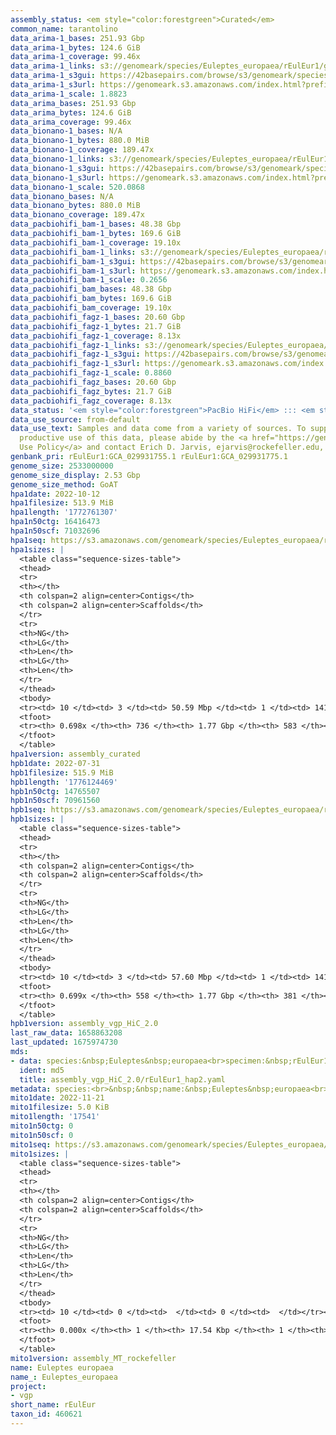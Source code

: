 ```yaml
---
assembly_status: <em style="color:forestgreen">Curated</em>
common_name: tarantolino
data_arima-1_bases: 251.93 Gbp
data_arima-1_bytes: 124.6 GiB
data_arima-1_coverage: 99.46x
data_arima-1_links: s3://genomeark/species/Euleptes_europaea/rEulEur1/genomic_data/arima/<br>
data_arima-1_s3gui: https://42basepairs.com/browse/s3/genomeark/species/Euleptes_europaea/rEulEur1/genomic_data/arima/
data_arima-1_s3url: https://genomeark.s3.amazonaws.com/index.html?prefix=species/Euleptes_europaea/rEulEur1/genomic_data/arima/
data_arima-1_scale: 1.8823
data_arima_bases: 251.93 Gbp
data_arima_bytes: 124.6 GiB
data_arima_coverage: 99.46x
data_bionano-1_bases: N/A
data_bionano-1_bytes: 880.0 MiB
data_bionano-1_coverage: 189.47x
data_bionano-1_links: s3://genomeark/species/Euleptes_europaea/rEulEur1/genomic_data/bionano/<br>
data_bionano-1_s3gui: https://42basepairs.com/browse/s3/genomeark/species/Euleptes_europaea/rEulEur1/genomic_data/bionano/
data_bionano-1_s3url: https://genomeark.s3.amazonaws.com/index.html?prefix=species/Euleptes_europaea/rEulEur1/genomic_data/bionano/
data_bionano-1_scale: 520.0868
data_bionano_bases: N/A
data_bionano_bytes: 880.0 MiB
data_bionano_coverage: 189.47x
data_pacbiohifi_bam-1_bases: 48.38 Gbp
data_pacbiohifi_bam-1_bytes: 169.6 GiB
data_pacbiohifi_bam-1_coverage: 19.10x
data_pacbiohifi_bam-1_links: s3://genomeark/species/Euleptes_europaea/rEulEur1/genomic_data/pacbio_hifi/<br>
data_pacbiohifi_bam-1_s3gui: https://42basepairs.com/browse/s3/genomeark/species/Euleptes_europaea/rEulEur1/genomic_data/pacbio_hifi/
data_pacbiohifi_bam-1_s3url: https://genomeark.s3.amazonaws.com/index.html?prefix=species/Euleptes_europaea/rEulEur1/genomic_data/pacbio_hifi/
data_pacbiohifi_bam-1_scale: 0.2656
data_pacbiohifi_bam_bases: 48.38 Gbp
data_pacbiohifi_bam_bytes: 169.6 GiB
data_pacbiohifi_bam_coverage: 19.10x
data_pacbiohifi_fagz-1_bases: 20.60 Gbp
data_pacbiohifi_fagz-1_bytes: 21.7 GiB
data_pacbiohifi_fagz-1_coverage: 8.13x
data_pacbiohifi_fagz-1_links: s3://genomeark/species/Euleptes_europaea/rEulEur1/genomic_data/pacbiohifi_fagz/<br>
data_pacbiohifi_fagz-1_s3gui: https://42basepairs.com/browse/s3/genomeark/species/Euleptes_europaea/rEulEur1/genomic_data/pacbiohifi_fagz/
data_pacbiohifi_fagz-1_s3url: https://genomeark.s3.amazonaws.com/index.html?prefix=species/Euleptes_europaea/rEulEur1/genomic_data/pacbiohifi_fagz/
data_pacbiohifi_fagz-1_scale: 0.8860
data_pacbiohifi_fagz_bases: 20.60 Gbp
data_pacbiohifi_fagz_bytes: 21.7 GiB
data_pacbiohifi_fagz_coverage: 8.13x
data_status: '<em style="color:forestgreen">PacBio HiFi</em> ::: <em style="color:forestgreen">Arima</em>'
data_use_source: from-default
data_use_text: Samples and data come from a variety of sources. To support fair and
  productive use of this data, please abide by the <a href="https://genome10k.soe.ucsc.edu/data-use-policies/">Data
  Use Policy</a> and contact Erich D. Jarvis, ejarvis@rockefeller.edu, with any questions.
genbank_pri: rEulEur1:GCA_029931755.1 rEulEur1:GCA_029931775.1
genome_size: 2533000000
genome_size_display: 2.53 Gbp
genome_size_method: GoAT
hpa1date: 2022-10-12
hpa1filesize: 513.9 MiB
hpa1length: '1772761307'
hpa1n50ctg: 16416473
hpa1n50scf: 71032696
hpa1seq: https://s3.amazonaws.com/genomeark/species/Euleptes_europaea/rEulEur1/assembly_curated/rEulEur1.hap1.cur.20221012.fasta.gz
hpa1sizes: |
  <table class="sequence-sizes-table">
  <thead>
  <tr>
  <th></th>
  <th colspan=2 align=center>Contigs</th>
  <th colspan=2 align=center>Scaffolds</th>
  </tr>
  <tr>
  <th>NG</th>
  <th>LG</th>
  <th>Len</th>
  <th>LG</th>
  <th>Len</th>
  </tr>
  </thead>
  <tbody>
  <tr><td> 10 </td><td> 3 </td><td> 50.59 Mbp </td><td> 1 </td><td> 141.84 Mbp </td></tr><tr><td> 20 </td><td> 8 </td><td> 41.92 Mbp </td><td> 3 </td><td> 123.84 Mbp </td></tr><tr><td> 30 </td><td> 15 </td><td> 33.05 Mbp </td><td> 5 </td><td> 109.33 Mbp </td></tr><tr><td> 40 </td><td> 24 </td><td> 23.27 Mbp </td><td> 8 </td><td> 93.21 Mbp </td></tr><tr style="background-color:#cccccc;"><td> 50 </td><td> 37 </td><td style="background-color:#88ff88;"> 16.42 Mbp </td><td> 11 </td><td style="background-color:#88ff88;"> 71.03 Mbp </td></tr><tr><td> 60 </td><td> 59 </td><td> 6.84 Mbp </td><td> 15 </td><td> 57.21 Mbp </td></tr><tr><td> 70 </td><td> 0 </td><td>  </td><td> 0 </td><td>  </td></tr><tr><td> 80 </td><td> 0 </td><td>  </td><td> 0 </td><td>  </td></tr><tr><td> 90 </td><td> 0 </td><td>  </td><td> 0 </td><td>  </td></tr><tr><td> 100 </td><td> 0 </td><td>  </td><td> 0 </td><td>  </td></tr></tbody>
  <tfoot>
  <tr><th> 0.698x </th><th> 736 </th><th> 1.77 Gbp </th><th> 583 </th><th> 1.77 Gbp </th></tr>
  </tfoot>
  </table>
hpa1version: assembly_curated
hpb1date: 2022-07-31
hpb1filesize: 515.9 MiB
hpb1length: '1776124469'
hpb1n50ctg: 14765507
hpb1n50scf: 70961560
hpb1seq: https://s3.amazonaws.com/genomeark/species/Euleptes_europaea/rEulEur1/assembly_vgp_HiC_2.0/rEulEur1.HiC.hap2.20220731.fasta.gz
hpb1sizes: |
  <table class="sequence-sizes-table">
  <thead>
  <tr>
  <th></th>
  <th colspan=2 align=center>Contigs</th>
  <th colspan=2 align=center>Scaffolds</th>
  </tr>
  <tr>
  <th>NG</th>
  <th>LG</th>
  <th>Len</th>
  <th>LG</th>
  <th>Len</th>
  </tr>
  </thead>
  <tbody>
  <tr><td> 10 </td><td> 3 </td><td> 57.60 Mbp </td><td> 1 </td><td> 141.76 Mbp </td></tr><tr><td> 20 </td><td> 8 </td><td> 47.36 Mbp </td><td> 3 </td><td> 124.77 Mbp </td></tr><tr><td> 30 </td><td> 14 </td><td> 33.97 Mbp </td><td> 5 </td><td> 109.23 Mbp </td></tr><tr><td> 40 </td><td> 22 </td><td> 27.02 Mbp </td><td> 8 </td><td> 92.03 Mbp </td></tr><tr style="background-color:#cccccc;"><td> 50 </td><td> 35 </td><td style="background-color:#88ff88;"> 14.77 Mbp </td><td> 11 </td><td style="background-color:#88ff88;"> 70.96 Mbp </td></tr><tr><td> 60 </td><td> 62 </td><td> 5.93 Mbp </td><td> 15 </td><td> 56.62 Mbp </td></tr><tr><td> 70 </td><td> 0 </td><td>  </td><td> 203 </td><td> 18.02 Kbp </td></tr><tr><td> 80 </td><td> 0 </td><td>  </td><td> 0 </td><td>  </td></tr><tr><td> 90 </td><td> 0 </td><td>  </td><td> 0 </td><td>  </td></tr><tr><td> 100 </td><td> 0 </td><td>  </td><td> 0 </td><td>  </td></tr></tbody>
  <tfoot>
  <tr><th> 0.699x </th><th> 558 </th><th> 1.77 Gbp </th><th> 381 </th><th> 1.78 Gbp </th></tr>
  </tfoot>
  </table>
hpb1version: assembly_vgp_HiC_2.0
last_raw_data: 1658863208
last_updated: 1675974730
mds:
- data: species:&nbsp;Euleptes&nbsp;europaea<br>specimen:&nbsp;rEulEur1<br>projects:&nbsp;<br>&nbsp;&nbsp;-&nbsp;vgp<br>hap1:&nbsp;s3://genomeark/species/Euleptes_europaea/rEulEur1/assembly_vgp_HiC_2.0/rEulEur1.HiC.hap1.20220731.fasta.gz<br>hap2:&nbsp;s3://genomeark/species/Euleptes_europaea/rEulEur1/assembly_vgp_HiC_2.0/rEulEur1.HiC.hap2.20220731.fasta.gz<br>kmer_spectra_img:&nbsp;s3://genomeark/species/Euleptes_europaea/rEulEur1/assembly_vgp_HiC_2.0/evaluation/rEulEur1_png/<br>pacbio_read_dir:&nbsp;s3://genomeark/species/Euleptes_europaea/rEulEur1/genomic_data/pacbio_hifi/<br>pacbio_read_type:&nbsp;hifi<br>hic_read_dir:&nbsp;s3://genomeark/species/Euleptes_europaea/rEulEur1/genomic_data/arima/<br>bionano_cmap_dir:&nbsp;s3://genomeark/species/Euleptes_europaea/rEulEur1/genomic_data/bionano/<br>pipeline:<br>&nbsp;&nbsp;-&nbsp;hifiasm&nbsp;(0.16.1+galaxy2)<br>&nbsp;&nbsp;-&nbsp;solve&nbsp;(3.7.0+galaxy0)<br>&nbsp;&nbsp;-&nbsp;yahs&nbsp;(1.2a+galaxy1)<br>assembled_by_group:&nbsp;Rockefeller<br>notes:&nbsp;Please&nbsp;curate&nbsp;hap2&nbsp;(&nbsp;rEulEur1.HiC.hap2.20220731.fasta.gz&nbsp;),&nbsp;hap1&nbsp;is&nbsp;linked&nbsp;here&nbsp;in&nbsp;case&nbsp;it&nbsp;is&nbsp;useful&nbsp;as&nbsp;well
  ident: md5
  title: assembly_vgp_HiC_2.0/rEulEur1_hap2.yaml
metadata: species:<br>&nbsp;&nbsp;name:&nbsp;Euleptes&nbsp;europaea<br>&nbsp;&nbsp;individuals:<br>&nbsp;&nbsp;-&nbsp;short_name:&nbsp;rEulEur1<br>&nbsp;&nbsp;short_name:&nbsp;rEulEur<br>&nbsp;&nbsp;taxon_id:&nbsp;460621<br>&nbsp;&nbsp;common_name:&nbsp;tarantolino<br>&nbsp;&nbsp;genome_size:&nbsp;2533000000<br>&nbsp;&nbsp;genome_size_method:&nbsp;GoAT<br>&nbsp;&nbsp;order:<br>&nbsp;&nbsp;&nbsp;&nbsp;name:&nbsp;Squamata<br>&nbsp;&nbsp;family:<br>&nbsp;&nbsp;&nbsp;&nbsp;name:&nbsp;Sphaerodactylidae<br>&nbsp;&nbsp;project:&nbsp;[&nbsp;vgp&nbsp;]<br>
mito1date: 2022-11-21
mito1filesize: 5.0 KiB
mito1length: '17541'
mito1n50ctg: 0
mito1n50scf: 0
mito1seq: https://s3.amazonaws.com/genomeark/species/Euleptes_europaea/rEulEur1/assembly_MT_rockefeller/rEulEur1.MT.20221121.fasta.gz
mito1sizes: |
  <table class="sequence-sizes-table">
  <thead>
  <tr>
  <th></th>
  <th colspan=2 align=center>Contigs</th>
  <th colspan=2 align=center>Scaffolds</th>
  </tr>
  <tr>
  <th>NG</th>
  <th>LG</th>
  <th>Len</th>
  <th>LG</th>
  <th>Len</th>
  </tr>
  </thead>
  <tbody>
  <tr><td> 10 </td><td> 0 </td><td>  </td><td> 0 </td><td>  </td></tr><tr><td> 20 </td><td> 0 </td><td>  </td><td> 0 </td><td>  </td></tr><tr><td> 30 </td><td> 0 </td><td>  </td><td> 0 </td><td>  </td></tr><tr><td> 40 </td><td> 0 </td><td>  </td><td> 0 </td><td>  </td></tr><tr style="background-color:#cccccc;"><td> 50 </td><td> 0 </td><td style="background-color:#ff8888;">  </td><td> 0 </td><td style="background-color:#ff8888;">  </td></tr><tr><td> 60 </td><td> 0 </td><td>  </td><td> 0 </td><td>  </td></tr><tr><td> 70 </td><td> 0 </td><td>  </td><td> 0 </td><td>  </td></tr><tr><td> 80 </td><td> 0 </td><td>  </td><td> 0 </td><td>  </td></tr><tr><td> 90 </td><td> 0 </td><td>  </td><td> 0 </td><td>  </td></tr><tr><td> 100 </td><td> 0 </td><td>  </td><td> 0 </td><td>  </td></tr></tbody>
  <tfoot>
  <tr><th> 0.000x </th><th> 1 </th><th> 17.54 Kbp </th><th> 1 </th><th> 17.54 Kbp </th></tr>
  </tfoot>
  </table>
mito1version: assembly_MT_rockefeller
name: Euleptes europaea
name_: Euleptes_europaea
project:
- vgp
short_name: rEulEur
taxon_id: 460621
---
```

